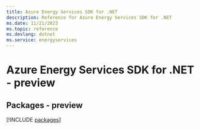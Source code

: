 ```yaml
---
title: Azure Energy Services SDK for .NET
description: Reference for Azure Energy Services SDK for .NET
ms.date: 11/21/2023
ms.topic: reference
ms.devlang: dotnet
ms.service: energyservices
---
```

# Azure Energy Services SDK for .NET - preview
## Packages - preview
[!INCLUDE [packages](energy-services-index.md)]